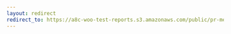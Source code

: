 ```yaml
---
layout: redirect
redirect_to: https://a8c-woo-test-reports.s3.amazonaws.com/public/pr-merge/42703/e2e/index.html
---
```

